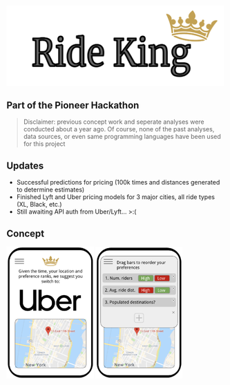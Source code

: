 <img src="https://github.com/sachaker/rideking/blob/master/img/logo.png">

Part of the Pioneer Hackathon
---
>Disclaimer: previous concept work and seperate analyses were conducted about a year ago. Of course, none of the past analyses, data sources, or even same programming languages have been used for this project

## Updates
- Successful predictions for pricing (100k times and distances generated to determine estimates)
- Finished Lyft and Uber pricing models for 3 major cities, all ride types (XL, Black, etc.) 
- Still awaiting API auth from Uber/Lyft... >:(

## Concept

<p float="left">
  <img src="https://github.com/sachaker/rideking/blob/master/img/concept1.png" width="40%">
  <img src="https://github.com/sachaker/rideking/blob/master/img/concept2.png" width="40%">
</p>

